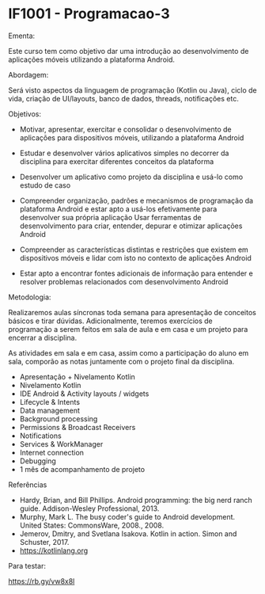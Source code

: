 # IF1001 - Programacao-3

Ementa:

Este curso tem como objetivo dar uma introdução ao desenvolvimento de aplicações móveis utilizando a plataforma Android.

Abordagem:

Será visto aspectos da linguagem de programação (Kotlin ou Java), ciclo de vida, criação de UI/layouts, banco de dados, threads, notificações etc.

Objetivos:

- Motivar, apresentar, exercitar e consolidar o desenvolvimento de aplicações para dispositivos móveis, utilizando a plataforma Android

- Estudar e desenvolver vários aplicativos simples no decorrer da disciplina para exercitar diferentes conceitos da plataforma

- Desenvolver um aplicativo como projeto da disciplina e usá-lo como estudo de caso

- Compreender organização, padrões e mecanismos de programação da plataforma Android e estar apto a usá-los efetivamente para desenvolver sua própria aplicação
Usar ferramentas de desenvolvimento para criar, entender, depurar e otimizar aplicações Android

- Compreender as características distintas e restrições que existem em dispositivos móveis e lidar com isto no contexto de aplicações Android

- Estar apto a encontrar fontes adicionais de informação para entender e resolver problemas relacionados com desenvolvimento Android

Metodologia:

Realizaremos aulas síncronas toda semana para apresentação de conceitos básicos e tirar dúvidas. Adicionalmente, teremos exercícios de programação a serem feitos em sala de aula e em casa e um projeto para encerrar a disciplina.

As atividades em sala e em casa, assim como a participação do aluno em sala, comporão as notas juntamente com o projeto final da disciplina.

- Apresentação + Nivelamento Kotlin
- Nivelamento Kotlin
- IDE Android & Activity layouts / widgets
- Lifecycle & Intents
- Data management
- Background processing
- Permissions & Broadcast Receivers
- Notifications
- Services & WorkManager
- Internet connection
- Debugging
- 1 mês de acompanhamento de projeto

  
Referências

- Hardy, Brian, and Bill Phillips. Android programming: the big nerd ranch guide. Addison-Wesley Professional, 2013.
- Murphy, Mark L. The busy coder's guide to Android development. United States: CommonsWare, 2008., 2008.
- Jemerov, Dmitry, and Svetlana Isakova. Kotlin in action. Simon and Schuster, 2017.
- https://kotlinlang.org


Para testar:

https://rb.gy/vw8x8l
